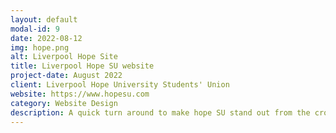 ```yaml
---
layout: default
modal-id: 9
date: 2022-08-12
img: hope.png
alt: Liverpool Hope Site
title: Liverpool Hope SU website
project-date: August 2022
client: Liverpool Hope University Students' Union
website: https://www.hopesu.com
category: Website Design
description: A quick turn around to make hope SU stand out from the crowd. With only a few weeks before students started looking we worked to move from a 90's looking all green design to something with a little more pizzaz
---
```

